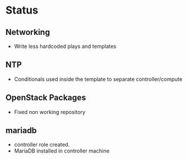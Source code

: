 # Status 

## Networking
- Write less hardcoded plays and templates

## NTP
- Conditionals used inside the template to separate controller/compute

## OpenStack Packages
- Fixed non working repository

## mariadb
- controller role created.
- MariaDB installed in controller machine
